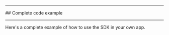 <div class="sdk-hr"><hr></div>
## Complete code example
<div class="sdk-hr"><hr></div>

Here's a complete example of how to use the SDK in your own app. 